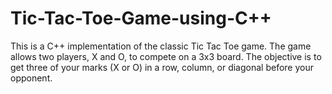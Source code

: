 # Tic-Tac-Toe-Game-using-C++
This is a C++ implementation of the classic Tic Tac Toe game. The game allows two players, X and O, to compete on a 3x3 board. The objective is to get three of your marks (X or O) in a row, column, or diagonal before your opponent.
